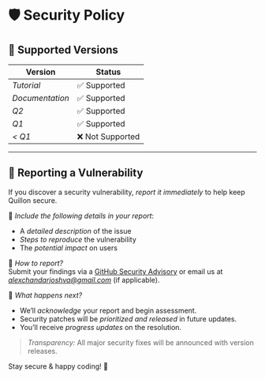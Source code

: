# 🛡 Security Policy

## 🔹 Supported Versions

| Version  | Status           |
|----------|----------------|
| *Tutorial*  | ✅ Supported  |
| *Documentation*  | ✅ Supported  |
| *Q2*  | ✅ Supported  |
| *Q1*  | ✅ Supported  |
| *< Q1*  | ❌ Not Supported |

---

## 🚨 Reporting a Vulnerability

If you discover a security vulnerability, *report it immediately* to help keep Quillon secure.  

🔹 *Include the following details in your report*:  
- A *detailed description* of the issue  
- *Steps to reproduce* the vulnerability  
- The *potential impact* on users  

📩 *How to report?*  
Submit your findings via a [GitHub Security Advisory](https://github.com/alexcj10/Quillon/security/advisories) or email us at *alexchandarjoshva@gmail.com* (if applicable).  

🔔 *What happens next?*  
- We’ll *acknowledge* your report and begin assessment.  
- Security patches will be *prioritized and released* in future updates.  
- You’ll receive *progress updates* on the resolution.  

> *Transparency:* All major security fixes will be announced with version releases.  

Stay secure & happy coding! 🚀

